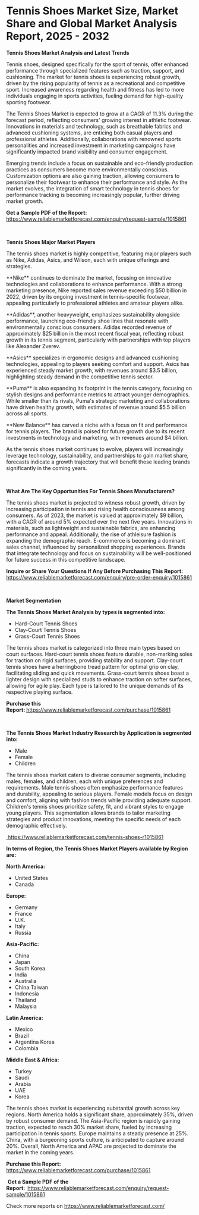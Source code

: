 <p><h1>Tennis Shoes Market Size, Market Share and Global Market Analysis Report, 2025 - 2032</h1></p><p><strong>Tennis Shoes Market Analysis and Latest Trends</strong></p>
<p><p>Tennis shoes, designed specifically for the sport of tennis, offer enhanced performance through specialized features such as traction, support, and cushioning. The market for tennis shoes is experiencing robust growth, driven by the rising popularity of tennis as a recreational and competitive sport. Increased awareness regarding health and fitness has led to more individuals engaging in sports activities, fueling demand for high-quality sporting footwear.</p><p>The Tennis Shoes Market is expected to grow at a CAGR of 11.3% during the forecast period, reflecting consumers' growing interest in athletic footwear. Innovations in materials and technology, such as breathable fabrics and advanced cushioning systems, are enticing both casual players and professional athletes. Additionally, collaborations with renowned sports personalities and increased investment in marketing campaigns have significantly impacted brand visibility and consumer engagement.</p><p>Emerging trends include a focus on sustainable and eco-friendly production practices as consumers become more environmentally conscious. Customization options are also gaining traction, allowing consumers to personalize their footwear to enhance their performance and style. As the market evolves, the integration of smart technology in tennis shoes for performance tracking is becoming increasingly popular, further driving market growth.</p></p>
<p><strong>Get a Sample PDF of the Report:&nbsp;</strong> <a href="https://www.reliablemarketforecast.com/enquiry/request-sample/1015861?utm_campaign=2332&utm_medium=2&utm_source=Github&utm_content=ia&utm_term=09022025&utm_id=tennis-shoes">https://www.reliablemarketforecast.com/enquiry/request-sample/1015861</a></p>
<p>&nbsp;</p>
<p><strong>Tennis Shoes Major Market Players</strong></p>
<p><p>The tennis shoes market is highly competitive, featuring major players such as Nike, Adidas, Asics, and Wilson, each with unique offerings and strategies. </p><p>**Nike** continues to dominate the market, focusing on innovative technologies and collaborations to enhance performance. With a strong marketing presence, Nike reported sales revenue exceeding $50 billion in 2022, driven by its ongoing investment in tennis-specific footwear, appealing particularly to professional athletes and amateur players alike.</p><p>**Adidas**, another heavyweight, emphasizes sustainability alongside performance, launching eco-friendly shoe lines that resonate with environmentally conscious consumers. Adidas recorded revenue of approximately $25 billion in the most recent fiscal year, reflecting robust growth in its tennis segment, particularly with partnerships with top players like Alexander Zverev.</p><p>**Asics** specializes in ergonomic designs and advanced cushioning technologies, appealing to players seeking comfort and support. Asics has experienced steady market growth, with revenues around $3.5 billion, highlighting steady demand in the competitive tennis sector.</p><p>**Puma** is also expanding its footprint in the tennis category, focusing on stylish designs and performance metrics to attract younger demographics. While smaller than its rivals, Puma's strategic marketing and collaborations have driven healthy growth, with estimates of revenue around $5.5 billion across all sports.</p><p>**New Balance** has carved a niche with a focus on fit and performance for tennis players. The brand is poised for future growth due to its recent investments in technology and marketing, with revenues around $4 billion.</p><p>As the tennis shoes market continues to evolve, players will increasingly leverage technology, sustainability, and partnerships to gain market share, forecasts indicate a growth trajectory that will benefit these leading brands significantly in the coming years.</p></p>
<p>&nbsp;</p>
<p><strong>What Are The Key Opportunities For Tennis Shoes Manufacturers?</strong></p>
<p><p>The tennis shoes market is projected to witness robust growth, driven by increasing participation in tennis and rising health consciousness among consumers. As of 2023, the market is valued at approximately $9 billion, with a CAGR of around 5% expected over the next five years. Innovations in materials, such as lightweight and sustainable fabrics, are enhancing performance and appeal. Additionally, the rise of athleisure fashion is expanding the demographic reach. E-commerce is becoming a dominant sales channel, influenced by personalized shopping experiences. Brands that integrate technology and focus on sustainability will be well-positioned for future success in this competitive landscape.</p></p>
<p><strong>Inquire or Share Your Questions If Any Before Purchasing This Report:</strong> <a href="https://www.reliablemarketforecast.com/enquiry/pre-order-enquiry/1015861?utm_campaign=2332&utm_medium=2&utm_source=Github&utm_content=ia&utm_term=09022025&utm_id=tennis-shoes">https://www.reliablemarketforecast.com/enquiry/pre-order-enquiry/1015861</a></p>
<p>&nbsp;</p>
<p><strong>Market Segmentation</strong></p>
<p><strong>The Tennis Shoes Market Analysis by types is segmented into:</strong></p>
<p><ul><li>Hard-Court Tennis Shoes</li><li>Clay-Court Tennis Shoes</li><li>Grass-Court Tennis Shoes</li></ul></p>
<p><p>The tennis shoes market is categorized into three main types based on court surfaces. Hard-court tennis shoes feature durable, non-marking soles for traction on rigid surfaces, providing stability and support. Clay-court tennis shoes have a herringbone tread pattern for optimal grip on clay, facilitating sliding and quick movements. Grass-court tennis shoes boast a lighter design with specialized studs to enhance traction on softer surfaces, allowing for agile play. Each type is tailored to the unique demands of its respective playing surface.</p></p>
<p><strong>Purchase this Report:&nbsp;</strong><a href="https://www.reliablemarketforecast.com/purchase/1015861?utm_campaign=2332&utm_medium=2&utm_source=Github&utm_content=ia&utm_term=09022025&utm_id=tennis-shoes">https://www.reliablemarketforecast.com/purchase/1015861</a></p>
<p>&nbsp;</p>
<p><strong>The Tennis Shoes Market Industry Research by Application is segmented into:</strong></p>
<p><ul><li>Male</li><li>Female</li><li>Children</li></ul></p>
<p><p>The tennis shoes market caters to diverse consumer segments, including males, females, and children, each with unique preferences and requirements. Male tennis shoes often emphasize performance features and durability, appealing to serious players. Female models focus on design and comfort, aligning with fashion trends while providing adequate support. Children's tennis shoes prioritize safety, fit, and vibrant styles to engage young players. This segmentation allows brands to tailor marketing strategies and product innovations, meeting the specific needs of each demographic effectively.</p></p>
<p><a href="https://www.reliablemarketforecast.com/tennis-shoes-r1015861?utm_campaign=2332&utm_medium=2&utm_source=Github&utm_content=ia&utm_term=09022025&utm_id=tennis-shoes">&nbsp;https://www.reliablemarketforecast.com/tennis-shoes-r1015861</a></p>
<p><strong>In terms of Region, the Tennis Shoes Market Players available by Region are:</strong></p>
<p>
    <p> <strong> North America: </strong>
        <ul>
            <li>United States</li>
            <li>Canada</li>
        </ul>
        </p> 
    <p> <strong> Europe: </strong>
        <ul>
            <li>Germany</li>
            <li>France</li>
            <li>U.K.</li>
            <li>Italy</li>
            <li>Russia</li>
        </ul>
        </p> 
    <p> <strong> Asia-Pacific: </strong>
        <ul>
            <li>China</li>
            <li>Japan</li>
            <li>South Korea</li>
            <li>India</li>
            <li>Australia</li>
            <li>China Taiwan</li>
            <li>Indonesia</li>
            <li>Thailand</li>
            <li>Malaysia</li>
        </ul>
        </p> 
    <p> <strong> Latin America: </strong>
        <ul>
            <li>Mexico</li>
            <li>Brazil</li>
            <li>Argentina Korea</li>
            <li>Colombia</li>
        </ul>
        </p> 
    <p> <strong> Middle East & Africa: </strong>
        <ul>
            <li>Turkey</li>
            <li>Saudi</li>
            <li>Arabia</li>
            <li>UAE</li>
            <li>Korea</li>
        </ul>
    </p>
    </p>
<p><p>The tennis shoes market is experiencing substantial growth across key regions. North America holds a significant share, approximately 35%, driven by robust consumer demand. The Asia-Pacific region is rapidly gaining traction, expected to reach 30% market share, fueled by increasing participation in tennis sports. Europe maintains a steady presence at 25%. China, with a burgeoning sports culture, is anticipated to capture around 20%. Overall, North America and APAC are projected to dominate the market in the coming years.</p></p>
<p><strong>Purchase this Report: </strong><a href="https://www.reliablemarketforecast.com/purchase/1015861?utm_campaign=2332&utm_medium=2&utm_source=Github&utm_content=ia&utm_term=09022025&utm_id=tennis-shoes">https://www.reliablemarketforecast.com/purchase/1015861</a></p>
<p>&nbsp;<strong>Get a Sample PDF of the Report:&nbsp;&nbsp;</strong><a href="https://www.reliablemarketforecast.com/enquiry/request-sample/1015861?utm_campaign=2332&utm_medium=2&utm_source=Github&utm_content=ia&utm_term=09022025&utm_id=tennis-shoes">https://www.reliablemarketforecast.com/enquiry/request-sample/1015861</a></p>
<p><strong></strong></p>
<p>Check more reports on <a href="https://www.reliablemarketforecast.com/?utm_campaign=2332&utm_medium=2&utm_source=Github&utm_content=ia&utm_term=09022025&utm_id=tennis-shoes">https://www.reliablemarketforecast.com/</a></p>